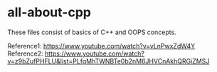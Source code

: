 # all-about-cpp
These files consist of basics of C++ and OOPS concepts.

Reference1: https://www.youtube.com/watch?v=vLnPwxZdW4Y
Reference2: https://www.youtube.com/watch?v=z9bZufPHFLU&list=PLfqMhTWNBTe0b2nM6JHVCnAkhQRGiZMSJ
